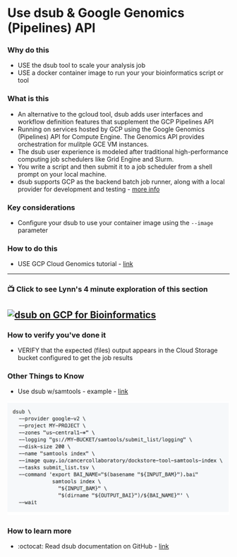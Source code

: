 # Use dsub & Google Genomics (Pipelines) API

### Why do this
 - USE the dsub tool to scale your analysis job
 - USE a docker container image to run your your bioinformatics script or tool

### What is this
 - An alternative to the gcloud tool, dsub adds user interfaces and workflow definition features that supplement the GCP Pipelines API 
 - Running on services hosted by GCP using the Google Genomics (Pipelines) API for Compute Engine.  The Genomics API provides orchestration for mulitple GCE VM instances.
 - The dsub user experience is modeled after traditional high-performance computing job schedulers like Grid Engine and Slurm. 
 - You write a script and then submit it to a job scheduler from a shell prompt on your local machine.
 - dsub supports GCP as the backend batch job runner, along with a local provider for development and testing - [more info](https://github.com/DataBiosphere/dsub/blob/master/docs/providers/README.md#google-v2-provider)

### Key considerations
 - Configure your dsub to use your container image using the `--image` parameter

### How to do this
 - USE GCP Cloud Genomics tutorial - [link](https://cloud.google.com/genomics/docs/tutorials/dsub)

 ---
 ### 📺 Click to see Lynn's 4 minute exploration of this section  
[![dsub on GCP for Bioinformatics](http://img.youtube.com/vi/zWHspeEuPs0/0.jpg)](http://www.youtube.com/watch?v=zWHspeEuPs0 "dsub on GCP for Bioinformatics")
----


### How to verify you've done it
 - VERIFY that the expected (files) output appears in the Cloud Storage bucket configured to get the job results

 

### Other Things to Know
 - Use dsub w/samtools - example - [link](https://github.com/DataBiosphere/dsub/tree/master/examples/samtools)

 [![dsub-code](/images/dsub-code.png)]()

### How to learn more
 - :octocat: Read dsub documentation on GitHub - [link](https://github.com/DataBiosphere/dsub)